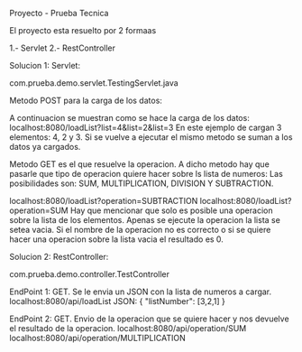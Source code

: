 Proyecto - Prueba Tecnica

El proyecto esta resuelto por 2 formaas

1.- Servlet
2.- RestController


Solucion 1: Servlet:

com.prueba.demo.servlet.TestingServlet.java

Metodo POST para la carga de los datos:

A continuacion se muestran como se hace la carga de los datos:
localhost:8080/loadList?list=4&list=2&list=3
En este ejemplo de cargan 3 elementos: 4, 2 y 3.
Si se vuelve a ejecutar el mismo metodo se suman a los datos ya cargados.

 
Metodo GET es el que resuelve la operacion. A dicho metodo hay que pasarle que tipo de operacion quiere hacer sobre ls lista de numeros:
Las posibilidades son: SUM, MULTIPLICATION, DIVISION Y SUBTRACTION.

localhost:8080/loadList?operation=SUBTRACTION
localhost:8080/loadList?operation=SUM 
Hay que mencionar que solo es posible una operacion sobre la lista de los elementos. Apenas se ejecute la operacion la lista se setea vacia. 
Si el nombre de la operacion no es correcto o si se quiere hacer una operacion sobre la lista vacia el resultado es 0.



Solucion 2: RestController:

com.prueba.demo.controller.TestController

EndPoint 1: GET. Se le envia un JSON con la lista de numeros a cargar.
localhost:8080/api/loadList
JSON:
{
    "listNumber": [3,2,1]
}


EndPoint 2: GET. Envio de la operacion que se quiere hacer y nos devuelve el resultado de la operacion.
localhost:8080/api/operation/SUM
localhost:8080/api/operation/MULTIPLICATION